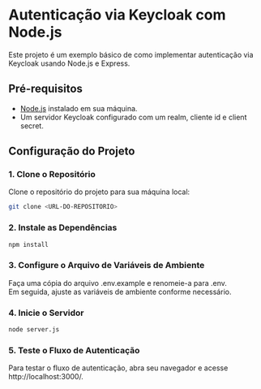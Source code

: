 # Autenticação via Keycloak com Node.js

Este projeto é um exemplo básico de como implementar autenticação via Keycloak usando Node.js e Express.

## Pré-requisitos

- [Node.js](https://nodejs.org/) instalado em sua máquina.
- Um servidor Keycloak configurado com um realm, cliente id e client secret.

## Configuração do Projeto

### 1. Clone o Repositório

Clone o repositório do projeto para sua máquina local:

```bash
git clone <URL-DO-REPOSITORIO>
```
### 2. Instale as Dependências

```bash
npm install
```
### 3. Configure o Arquivo de Variáveis de Ambiente

Faça uma cópia do arquivo .env.example e renomeie-a para .env. <br> Em seguida, ajuste as variáveis de ambiente conforme necessário.

### 4. Inicie o Servidor

```bash
node server.js
```
### 5. Teste o Fluxo de Autenticação

Para testar o fluxo de autenticação, abra seu navegador e acesse http://localhost:3000/.



